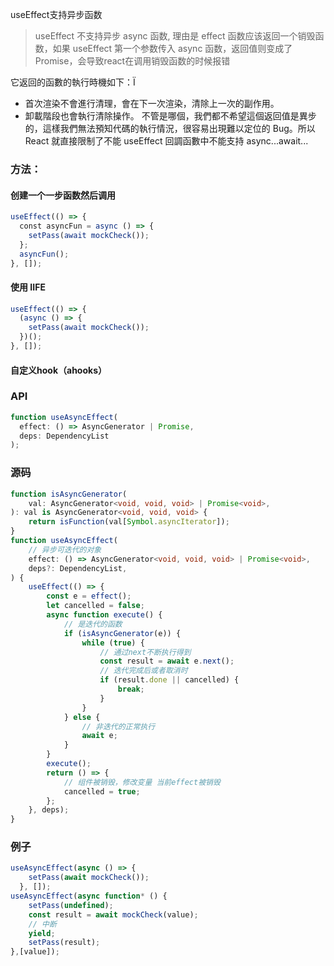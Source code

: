 
useEffect支持异步函数
> useEffect 不支持异步 async 函数, 理由是 effect 函数应该返回一个销毁函数，如果 useEffect 第一个参数传入 async 函数，返回值则变成了 Promise，会导致react在调用销毁函数的时候报错

它返回的函數的執行時機如下：Ï
- 首次渲染不會進行清理，會在下一次渲染，清除上一次的副作用。
- 卸載階段也會執行清除操作。
不管是哪個，我們都不希望這個返回值是異步的，這樣我們無法預知代碼的執行情況，很容易出現難以定位的 Bug。所以 React 就直接限制了不能 useEffect 回調函數中不能支持 async...await...
### 方法：
#### 创建一个一步函数然后调用
``` typescript
useEffect(() => {
  const asyncFun = async () => {
    setPass(await mockCheck());
  };
  asyncFun();
}, []);
```
#### 使用 IIFE

``` typescript
useEffect(() => {
  (async () => {
    setPass(await mockCheck());
  })();
}, []);
```
#### 自定义hook（ahooks）
###  API
``` typescript
function useAsyncEffect(
  effect: () => AsyncGenerator | Promise,
  deps: DependencyList
);
```
### 源码
``` typescript
function isAsyncGenerator(
	val: AsyncGenerator<void, void, void> | Promise<void>,
): val is AsyncGenerator<void, void, void> {
	return isFunction(val[Symbol.asyncIterator]);
}
function useAsyncEffect(
	// 异步可迭代的对象
	effect: () => AsyncGenerator<void, void, void> | Promise<void>,
	deps?: DependencyList,
) {
	useEffect(() => {
		const e = effect();
		let cancelled = false;
		async function execute() {
			// 是迭代的函数
			if (isAsyncGenerator(e)) {
				while (true) {
					// 通过next不断执行得到
					const result = await e.next();
					// 迭代完成后或者取消时
					if (result.done || cancelled) {
						break;
					}
				}
			} else {
				// 非迭代的正常执行
				await e;
			}
		}
		execute();
		return () => {
			// 组件被销毁，修改变量 当前effect被销毁
			cancelled = true;
		};
	}, deps);
}
```
### 例子

``` typescript
useAsyncEffect(async () => {
    setPass(await mockCheck());
  }, []);
useAsyncEffect(async function* () {
	setPass(undefined);
    const result = await mockCheck(value);
    // 中断
    yield;
	setPass(result);
},[value]);
```
